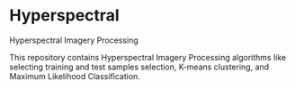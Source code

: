 # Hyperspectral
Hyperspectral Imagery Processing

This repository contains Hyperspectral Imagery Processing algorithms like selecting training and test samples selection, K-means clustering,
  and Maximum Likelihood Classification.
